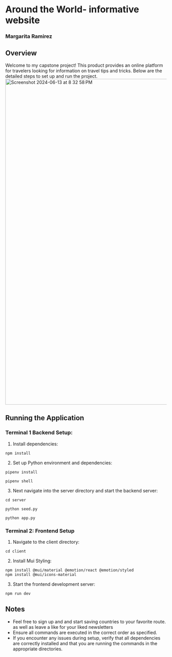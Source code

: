 # Around the World- informative website
### Margarita Ramirez


## Overview
Welcome to my capstone project! This product provides an online platform for travelers looking for information on travel tips and tricks. Below are the detailed steps to set up and run the project.
<img width="1017" alt="Screenshot 2024-06-13 at 8 32 58 PM" src="https://github.com/MargaritaRa/world-traveler/assets/159962462/a1116c63-df45-4ace-92c9-0594c0b03e44">


## Running the Application


### Terminal 1 Backend Setup:


1. Install dependencies:
```
npm install
```
2. Set up Python environment and dependencies:
```
pipenv install

pipenv shell

```

3. Next navigate into the server directory and start the backend server:
```
cd server

python seed.py

python app.py
```
### Terminal 2: Frontend Setup


1. Navigate to the client directory:
```
cd client
```
2. Install Mui Styling:
```
npm install @mui/material @emotion/react @emotion/styled
npm install @mui/icons-material
```
3. Start the frontend development server:
```
npm run dev
```



## Notes
+ Feel free to sign up and and start saving countries to your favorite route. as well as leave a like for your liked newsletters
+ Ensure all commands are executed in the correct order as specified.
+ If you encounter any issues during setup, verify that all dependencies are correctly installed and that you are running the commands in the appropriate directories.

